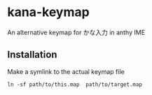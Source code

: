 # kana-keymap
An alternative keymap for かな入力 in anthy IME
## Installation
Make a symlink to the actual keymap file
```
ln -sf path/to/this.map  path/to/target.map
```
